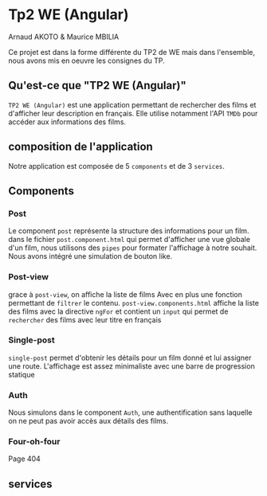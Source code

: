 # Tp2 WE (Angular)
Arnaud AKOTO & Maurice MBILIA

Ce projet est dans la forme différente du TP2 de WE mais dans l'ensemble, nous avons mis en oeuvre les consignes du TP.

 ## Qu'est-ce que "TP2 WE (Angular)"
 `TP2 WE (Angular)` est une application permettant de rechercher des films et d'afficher leur description en français.
 Elle utilise notamment l'API `TMDb` pour accéder aux informations des films.

## composition de l'application
 Notre application est composée de 5 `components` et de 3 `services`.

 ## Components

### Post
Le component `post` représente la structure des informations pour un film.
dans le fichier `post.component.html` qui permet d'afficher une vue globale d'un film, nous utilisons des `pipes` pour formater  l'affichage à notre souhait.
Nous avons intégré une simulation de bouton like.

### Post-view
grace à `post-view`, on affiche la liste de films Avec en plus une fonction permettant de `filtrer` le contenu. 
`post-view.components.html` affiche la liste des films avec la directive `ngFor` et contient un `input` qui permet de `rechercher` des films avec leur titre en français  

### Single-post
`single-post` permet d'obtenir les détails pour un film donné et lui assigner une route.
L'affichage est assez minimaliste avec une barre de progression statique

### Auth
Nous simulons dans le component `Auth`, une authentification sans laquelle on ne peut pas avoir accès aux détails des films.
### Four-oh-four
Page 404 

 ## services
